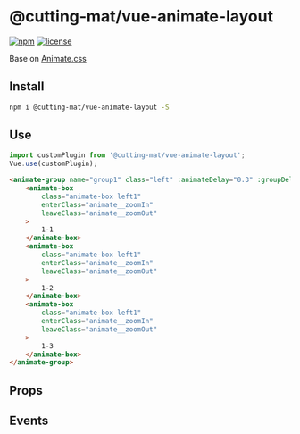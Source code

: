 # @cutting-mat/vue-animate-layout

[![npm](https://img.shields.io/npm/v/@cutting-mat/vue-animate-layout.svg)](https://www.npmjs.com/package/@cutting-mat/vue-animate-layout) [![license](https://img.shields.io/github/license/cutting-mat/vue-animate-layout.svg)]()

Base on [Animate.css](https://animate.style/)

## Install

``` bash
npm i @cutting-mat/vue-animate-layout -S
```

## Use

```js
import customPlugin from '@cutting-mat/vue-animate-layout';
Vue.use(customPlugin);
```

``` html
<animate-group name="group1" class="left" :animateDelay="0.3" :groupDelay="0.8">
    <animate-box
        class="animate-box left1"
        enterClass="animate__zoomIn"
        leaveClass="animate__zoomOut"
    >
        1-1
    </animate-box>
    <animate-box
        class="animate-box left1"
        enterClass="animate__zoomIn"
        leaveClass="animate__zoomOut"
    >
        1-2
    </animate-box>
    <animate-box
        class="animate-box left1"
        enterClass="animate__zoomIn"
        leaveClass="animate__zoomOut"
    >
        1-3
    </animate-box>
</animate-group>
```

## Props

## Events
